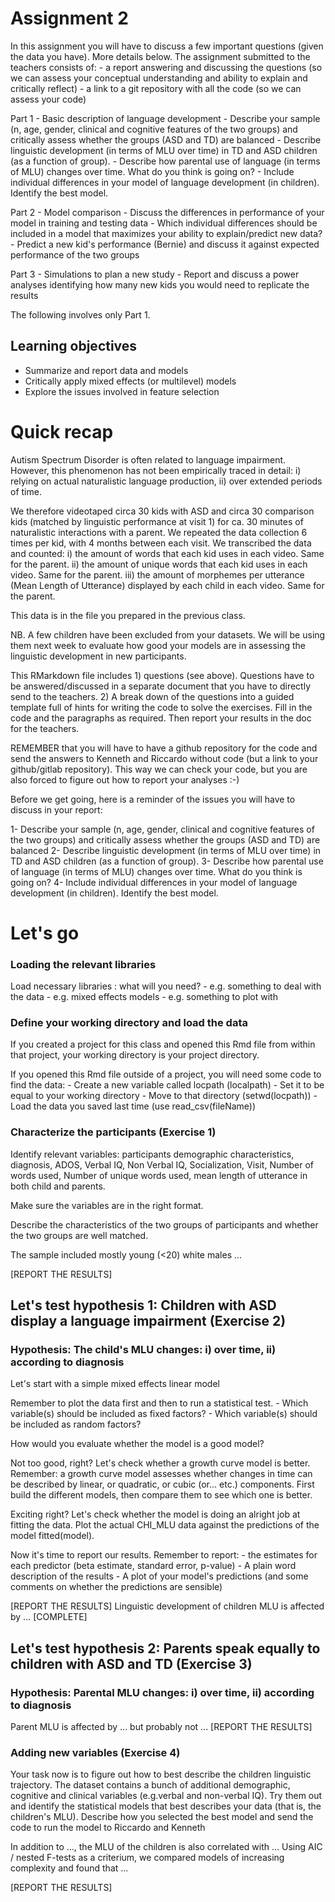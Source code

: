 Assignment 2
============

In this assignment you will have to discuss a few important questions (given the data you have). More details below. The assignment submitted to the teachers consists of: - a report answering and discussing the questions (so we can assess your conceptual understanding and ability to explain and critically reflect) - a link to a git repository with all the code (so we can assess your code)

Part 1 - Basic description of language development - Describe your sample (n, age, gender, clinical and cognitive features of the two groups) and critically assess whether the groups (ASD and TD) are balanced - Describe linguistic development (in terms of MLU over time) in TD and ASD children (as a function of group). - Describe how parental use of language (in terms of MLU) changes over time. What do you think is going on? - Include individual differences in your model of language development (in children). Identify the best model.

Part 2 - Model comparison - Discuss the differences in performance of your model in training and testing data - Which individual differences should be included in a model that maximizes your ability to explain/predict new data? - Predict a new kid's performance (Bernie) and discuss it against expected performance of the two groups

Part 3 - Simulations to plan a new study - Report and discuss a power analyses identifying how many new kids you would need to replicate the results

The following involves only Part 1.

Learning objectives
-------------------

-   Summarize and report data and models
-   Critically apply mixed effects (or multilevel) models
-   Explore the issues involved in feature selection

Quick recap
===========

Autism Spectrum Disorder is often related to language impairment. However, this phenomenon has not been empirically traced in detail: i) relying on actual naturalistic language production, ii) over extended periods of time.

We therefore videotaped circa 30 kids with ASD and circa 30 comparison kids (matched by linguistic performance at visit 1) for ca. 30 minutes of naturalistic interactions with a parent. We repeated the data collection 6 times per kid, with 4 months between each visit. We transcribed the data and counted: i) the amount of words that each kid uses in each video. Same for the parent. ii) the amount of unique words that each kid uses in each video. Same for the parent. iii) the amount of morphemes per utterance (Mean Length of Utterance) displayed by each child in each video. Same for the parent.

This data is in the file you prepared in the previous class.

NB. A few children have been excluded from your datasets. We will be using them next week to evaluate how good your models are in assessing the linguistic development in new participants.

This RMarkdown file includes 1) questions (see above). Questions have to be answered/discussed in a separate document that you have to directly send to the teachers. 2) A break down of the questions into a guided template full of hints for writing the code to solve the exercises. Fill in the code and the paragraphs as required. Then report your results in the doc for the teachers.

REMEMBER that you will have to have a github repository for the code and send the answers to Kenneth and Riccardo without code (but a link to your github/gitlab repository). This way we can check your code, but you are also forced to figure out how to report your analyses :-)

Before we get going, here is a reminder of the issues you will have to discuss in your report:

1- Describe your sample (n, age, gender, clinical and cognitive features of the two groups) and critically assess whether the groups (ASD and TD) are balanced 2- Describe linguistic development (in terms of MLU over time) in TD and ASD children (as a function of group). 3- Describe how parental use of language (in terms of MLU) changes over time. What do you think is going on? 4- Include individual differences in your model of language development (in children). Identify the best model.

Let's go
========

### Loading the relevant libraries

Load necessary libraries : what will you need? - e.g. something to deal with the data - e.g. mixed effects models - e.g. something to plot with

### Define your working directory and load the data

If you created a project for this class and opened this Rmd file from within that project, your working directory is your project directory.

If you opened this Rmd file outside of a project, you will need some code to find the data: - Create a new variable called locpath (localpath) - Set it to be equal to your working directory - Move to that directory (setwd(locpath)) - Load the data you saved last time (use read\_csv(fileName))

### Characterize the participants (Exercise 1)

Identify relevant variables: participants demographic characteristics, diagnosis, ADOS, Verbal IQ, Non Verbal IQ, Socialization, Visit, Number of words used, Number of unique words used, mean length of utterance in both child and parents.

Make sure the variables are in the right format.

Describe the characteristics of the two groups of participants and whether the two groups are well matched.

The sample included mostly young (&lt;20) white males ...

\[REPORT THE RESULTS\]

Let's test hypothesis 1: Children with ASD display a language impairment (Exercise 2)
-------------------------------------------------------------------------------------

### Hypothesis: The child's MLU changes: i) over time, ii) according to diagnosis

Let's start with a simple mixed effects linear model

Remember to plot the data first and then to run a statistical test. - Which variable(s) should be included as fixed factors? - Which variable(s) should be included as random factors?

How would you evaluate whether the model is a good model?

Not too good, right? Let's check whether a growth curve model is better. Remember: a growth curve model assesses whether changes in time can be described by linear, or quadratic, or cubic (or... etc.) components. First build the different models, then compare them to see which one is better.

Exciting right? Let's check whether the model is doing an alright job at fitting the data. Plot the actual CHI\_MLU data against the predictions of the model fitted(model).

Now it's time to report our results. Remember to report: - the estimates for each predictor (beta estimate, standard error, p-value) - A plain word description of the results - A plot of your model's predictions (and some comments on whether the predictions are sensible)

\[REPORT THE RESULTS\] Linguistic development of children MLU is affected by ... \[COMPLETE\]

Let's test hypothesis 2: Parents speak equally to children with ASD and TD (Exercise 3)
---------------------------------------------------------------------------------------

### Hypothesis: Parental MLU changes: i) over time, ii) according to diagnosis

Parent MLU is affected by ... but probably not ... \[REPORT THE RESULTS\]

### Adding new variables (Exercise 4)

Your task now is to figure out how to best describe the children linguistic trajectory. The dataset contains a bunch of additional demographic, cognitive and clinical variables (e.g.verbal and non-verbal IQ). Try them out and identify the statistical models that best describes your data (that is, the children's MLU). Describe how you selected the best model and send the code to run the model to Riccardo and Kenneth

In addition to ..., the MLU of the children is also correlated with ... Using AIC / nested F-tests as a criterium, we compared models of increasing complexity and found that ...

\[REPORT THE RESULTS\]
